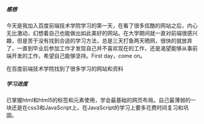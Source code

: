 ##### 感想

​	今天是我加入百度前端技术学院学习的第一天，在看了很多炫酷的网站之后，内心无比激动，幻想着自己也能做出如此美好的网站。在大学期间就一直对前端很感兴趣，但是苦于没有找到合适的学习方法，总是三天打鱼两天晒网，很快的就放弃了，一直到毕业后参加工作才发现自己并不喜欢现在的工作，还是渴望能够从事前端开发的工作，希望自己能够坚持。First day，come on。



在百度前端技术学院找到了很多学习的网站和资料

##### 学习进度

已掌握html和html5的标签和元素使用，学会最基础的网页布局。自己最薄弱的一块还是在css3和JavaScript上，在JavaScript的学习上要多花费时间复习和巩固。